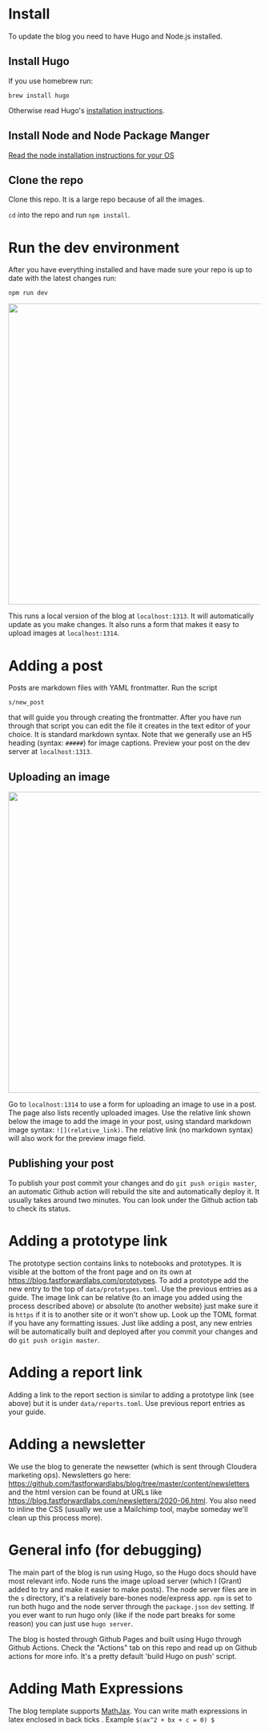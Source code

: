 # Install

To update the blog you need to have Hugo and Node.js installed.

## Install Hugo

If you use homebrew run:


```
brew install hugo
```

Otherwise read Hugo's [installation instructions](https://gohugo.io/getting-started/installing).

## Install Node and Node Package Manger

[Read the node installation instructions for your OS](https://nodejs.org/en/download/package-manager/)

## Clone the repo

Clone this repo. It is a large repo because of all the images.

`cd` into the repo and run `npm install`.

# Run the dev environment

After you have everything installed and have made sure your repo is up to date with the latest changes run:

```
npm run dev
```

<img src="https://raw.githubusercontent.com/fastforwardlabs/blog/master/static/images/hugo/shotwin-2020-06-23_15-23-53-1592940260.png" width="600" />

This runs a local version of the blog at `localhost:1313`. It will automatically update as you make changes. It also runs a form that makes it easy to upload images at `localhost:1314`.

# Adding a post

Posts are markdown files with YAML frontmatter. Run the script 

```
s/new_post
```

that will guide you through creating the frontmatter. After you have run through that script you can edit the file it creates in the text editor of your choice. It is standard markdown syntax. Note that we generally use an H5 heading (syntax: `#####`) for image captions. Preview your post on the dev server at `localhost:1313`.

## Uploading an image

<img src="https://raw.githubusercontent.com/fastforwardlabs/blog/master/static/images/hugo/shotwin-2020-06-23_15-23-29-1592940269.png" width="600" />

Go to `localhost:1314` to use a form for uploading an image to use in a post. The page also lists recently uploaded images. Use the relative link shown below the image to add the image in your post, using standard markdown image syntax: `![](relative_link)`. The relative link (no markdown syntax) will also work for the preview image field.

## Publishing your post

To publish your post commit your changes and do `git push origin master`, an automatic Github action will rebuild the site and automatically deploy it. It usually takes around two minutes. You can look under the Github action tab to check its status.

# Adding a prototype link

The prototype section contains links to notebooks and prototypes. It is visible at the bottom of the front page and on its own at https://blog.fastforwardlabs.com/prototypes. To add a prototype add the new entry to the top of `data/prototypes.toml`. Use the previous entries as a guide. The image link can be relative (to an image you added using the process described above) or absolute (to another website) just make sure it is `https` if it is to another site or it won't show up. Look up the TOML format if you have any formatting issues. Just like adding a post, any new entries will be automatically built and deployed after you commit your changes and do `git push origin master`.

# Adding a report link

Adding a link to the report section is similar to adding a prototype link (see above) but it is under `data/reports.toml`. Use previous report entries as your guide.

# Adding a newsletter

We use the blog to generate the newsetter (which is sent through Cloudera marketing ops). Newsletters go here: https://github.com/fastforwardlabs/blog/tree/master/content/newsletters and the html version can be found at URLs like https://blog.fastforwardlabs.com/newsletters/2020-06.html. You also need to inline the CSS (usually we use a Mailchimp tool, maybe someday we'll clean up this process more).

# General info (for debugging)

The main part of the blog is run using Hugo, so the Hugo docs should have most relevant info. Node runs the image upload server (which I (Grant) added to try and make it easier to make posts). The node server files are in the `s` directory, it's a relatively bare-bones node/express app. `npm` is set to run both hugo and the node server through the `package.json` `dev` setting. If you ever want to run hugo only (like if the node part breaks for some reason) you can just use `hugo server`.

The blog is hosted through Github Pages and built using Hugo through Github Actions. Check the "Actions" tab on this repo and read up on Github actions for more info. It's a pretty default 'build Hugo on push' script.

# Adding Math Expressions

The blog template supports [MathJax](https://www.mathjax.org/#demo). You can write math expressions in latex enclosed in back ticks . Example ``$(ax^2 + bx + c = 0) $``